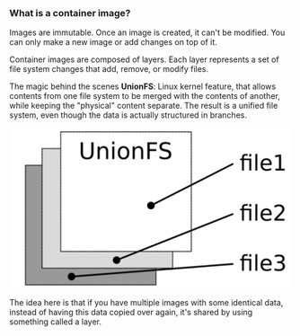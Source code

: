 <br>

### What is a container image?

Images are immutable. Once an image is created, it can't be modified. You can only make a new image or add changes on top of it.

Container images are composed of layers. Each layer represents a set of file system changes that add, remove, or modify files.

The magic behind the scenes **UnionFS**:  Linux kernel feature, that allows contents from one file system to be merged with the contents of another, while keeping the "physical" content separate. The result is a unified file system, even though the data is actually structured in branches.

![Scan results](./assets/UFS.png)

The idea here is that if you have multiple images with some identical data, instead of having this data copied over again, it's shared by using something called a layer.